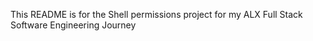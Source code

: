 This README is for the Shell permissions project for my ALX Full Stack Software Engineering Journey
